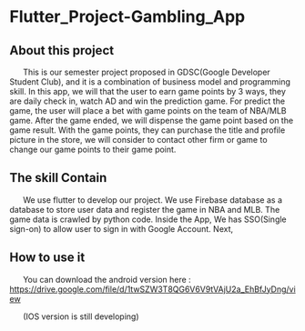 # Flutter_Project-Gambling_App

## About this project
&nbsp;&nbsp;&nbsp;&nbsp;&nbsp;&nbsp;This is our semester project proposed in GDSC(Google Developer Student Club), and it is a combination of business model and programming skill.
In this app, we will that the user to earn game points by 3 ways, they are daily check in, watch AD and win the prediction game. For predict the game, the user will place a bet with game points on the team of NBA/MLB game. After the game ended, we will dispense the game point based on the game result. With the game points, they can purchase the title and profile picture in the store, we will consider to contact other firm or game to change our game points to their game point.

## The skill Contain
&nbsp;&nbsp;&nbsp;&nbsp;&nbsp;&nbsp;We use flutter to develop our project. We use Firebase database as a database to store user data and register the game in NBA and MLB. The game data is crawled by python code. Inside the App, We has SSO(Single sign-on) to allow user to sign in with Google Account. Next, 

## How to use it
&nbsp;&nbsp;&nbsp;&nbsp;&nbsp;&nbsp;You can download the android version here : https://drive.google.com/file/d/1twSZW3T8QG6V6V9tVAjU2a_EhBfJyDng/view

&nbsp;&nbsp;&nbsp;&nbsp;&nbsp;&nbsp;(IOS version is still developing)

